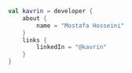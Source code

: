 ```kotlin
val kavrin = developer {
    about {
        name = "Mostafa Hosseini"
    }
    links {
        linkedIn = "@kavrin"
    }
}

```


<!--
**k4vrin/k4vrin** is a ✨ _special_ ✨ repository because its `README.md` (this file) appears on your GitHub profile.

Here are some ideas to get you started:

- 🔭 I’m currently working on ...
- 🌱 I’m currently learning ...
- 👯 I’m looking to collaborate on ...
- 🤔 I’m looking for help with ...
- 💬 Ask me about ...
- 📫 How to reach me: ...
- 😄 Pronouns: ...
- ⚡ Fun fact: ...
-->
